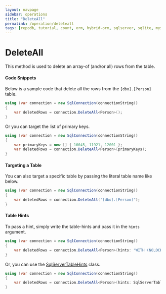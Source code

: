 ```yaml
---
layout: navpage
sidebar: operations
title: "DeleteAll"
permalink: /operation/deleteall
tags: [repodb, tutorial, count, orm, hybrid-orm, sqlserver, sqlite, mysql, postgresql]
---
```


# DeleteAll

This method is used to delete an array-of (and/or all) rows from the table.

#### Code Snippets

Below is a sample code that delete all the rows from the `[dbo].[Person]` table.

```csharp
using (var connection = new SqlConnection(connectionString))
{
	var deletedRows = connection.DeleteAll<Person>();
}
```

Or you can target the list of primary keys.

```csharp
using (var connection = new SqlConnection(connectionString))
{
	var primaryKeys = new [] { 10045, 11921, 12001 }; 
	var deletedRows = connection.DeleteAll<Person>(primaryKeys);
}
```

#### Targeting a Table

You can also target a specific table by passing the literal table name like below.

```csharp
using (var connection = new SqlConnection(connectionString))
{
	var deletedRows = connection.DeleteAll("[dbo].[Person]");
}
```

#### Table Hints

To pass a hint, simply write the table-hints and pass it in the `hints` argument.

```csharp
using (var connection = new SqlConnection(connectionString))
{
	var deletedRows = connection.DeleteAll<Person>(hints: "WITH (NOLOCK)");
}
```

Or, you can use the [SqlServerTableHints](/class/sqlservertablehints) class.

```csharp
using (var connection = new SqlConnection(connectionString))
{
	var deletedRows = connection.DeleteAll<Person>(hints: SqlServerTableHints.TabLock);
}
```
